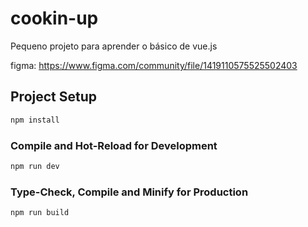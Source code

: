 # cookin-up

Pequeno projeto para aprender o básico de vue.js

figma: https://www.figma.com/community/file/1419110575525502403

## Project Setup

```sh
npm install
```

### Compile and Hot-Reload for Development

```sh
npm run dev
```

### Type-Check, Compile and Minify for Production

```sh
npm run build
```
